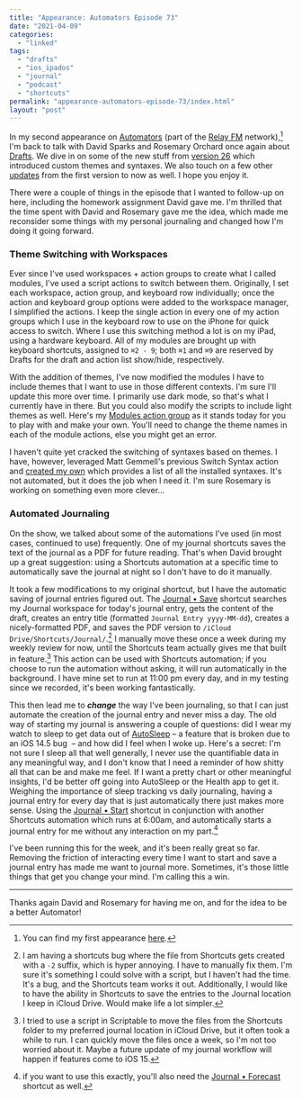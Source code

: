 ```yaml
---
title: "Appearance: Automators Episode 73"
date: "2021-04-09"
categories: 
  - "linked"
tags: 
  - "drafts"
  - "ios_ipados"
  - "journal"
  - "podcast"
  - "shortcuts"
permalink: "appearance-automators-episode-73/index.html"
layout: "post"
---
```


In my second appearance on [Automators](https://www.relay.fm/automators/73) (part of the [Relay FM](https://www.relay.fm/) network),[^1] I'm back to talk with David Sparks and Rosemary Orchard once again about [Drafts](https://apps.apple.com/us/app/drafts/id1236254471?uo=4&at=1001l4VZ). We dive in on some of the new stuff from [version 26](https://www.nahumck.me/drafts-26-the-customization-update/) which introduced custom themes and syntaxes. We also touch on a few other [updates](https://docs.getdrafts.com/docs/misc/changelog-ios.html) from the first version to now as well. I hope you enjoy it.

There were a couple of things in the episode that I wanted to follow-up on here, including the homework assignment David gave me. I'm thrilled that the time spent with David and Rosemary gave me the idea, which made me reconsider some things with my personal journaling and changed how I'm doing it going forward.

### Theme Switching with Workspaces

Ever since I've used workspaces + action groups to create what I called modules, I've used a script actions to switch between them. Originally, I set each workspace, action group, and keyboard row individually; once the action and keyboard group options were added to the workspace manager, I simplified the actions. I keep the single action in every one of my action groups which I use in the keyboard row to use on the iPhone for quick access to switch. Where I use this switching method a lot is on my iPad, using a hardware keyboard. All of my modules are brought up with keyboard shortcuts, assigned to `⌘2 - 9`; both `⌘1` and `⌘9` are reserved by Drafts for the draft and action list show/hide, respectively.

With the addition of themes, I've now modified the modules I have to include themes that I want to use in those different contexts. I'm sure I'll update this more over time. I primarily use dark mode, so that's what I currently have in there. But you could also modify the scripts to include light themes as well. Here's my [Modules action group](https://actions.getdrafts.com/g/1Jn) as it stands today for you to play with and make your own. You'll need to change the theme names in each of the module actions, else you might get an error.

I haven't quite yet cracked the switching of syntaxes based on themes. I have, however, leveraged Matt Gemmell's previous Switch Syntax action and [created my own](https://actions.getdrafts.com/a/1jz) which provides a list of all the installed syntaxes. It's not automated, but it does the job when I need it. I'm sure Rosemary is working on something even more clever…

### Automated Journaling

On the show, we talked about some of the automations I've used (in most cases, continued to use) frequently. One of my journal shortcuts saves the text of the journal as a PDF for future reading. That's when David brought up a great suggestion: using a Shortcuts automation at a specific time to automatically save the journal at night so I don't have to do it manually.

It took a few modifications to my original shortcut, but I have the automatic saving of journal entries figured out. The [Journal • Save](https://www.icloud.com/shortcuts/4d686cd67ae440448d3e0469080db9d9) shortcut searches my Journal workspace for today's journal entry, gets the content of the draft, creates an entry title (formatted `Journal Entry yyyy-MM-dd`), creates a nicely-formatted PDF, and saves the PDF version to `/iCloud Drive/Shortcuts/Journal/`.[^2] I manually move these once a week during my weekly review for now, until the Shortcuts team actually gives me that built in feature.[^3] This action can be used with Shortcuts automation; if you choose to run the automation without asking, it will run automatically in the background. I have mine set to run at 11:00 pm every day, and in my testing since we recorded, it's been working fantastically.

This then lead me to **_change_** the way I've been journaling, so that I can just automate the creation of the journal entry and never miss a day. The old way of starting my journal is answering a couple of questions: did I wear my watch to sleep to get data out of [AutoSleep](https://apps.apple.com/us/app/autosleep-track-sleep-on-watch/id1164801111?uo=4&at=1001l4VZ) – a feature that is broken due to an iOS 14.5 bug  – and how did I feel when I woke up. Here's a secret: I'm not sure I sleep all that well generally, I never use the quantifiable data in any meaningful way, and I don't know that I need a reminder of how shitty all that can be and make me feel. If I want a pretty chart or other meaningful insights, I'd be better off going into AutoSleep or the Health app to get it. Weighing the importance of sleep tracking vs daily journaling, having a journal entry for every day that is just automatically there just makes more sense. Using the [Journal • Start](https://www.icloud.com/shortcuts/0e033f7bbf0f465da352e8b0268c17a4) shortcut in conjunction with another Shortcuts automation which runs at 6:00am, and automatically starts a journal entry for me without any interaction on my part.[^4]

I've been running this for the week, and it's been really great so far. Removing the friction of interacting every time I want to start and save a journal entry has made me want to journal more. Sometimes, it's those little things that get you change your mind. I'm calling this a win.

* * *

Thanks again David and Rosemary for having me on, and for the idea to be a better Automator!

[^1]: You can find my first appearance [here](https://www.relay.fm/automators/23).

[^2]: I am having a shortcuts bug where the file from Shortcuts gets created with a `-2` suffix, which is hyper annoying. I have to manually fix them. I'm sure it's something I could solve with a script, but I haven't had the time. It's a bug, and the Shortcuts team works it out. Additionally, I would like to have the ability in Shortcuts to save the entries to the Journal location I keep in iCloud Drive. Would make life a lot simpler.

[^3]: I tried to use a script in Scriptable to move the files from the Shortcuts folder to my preferred journal location in iCloud Drive, but it often took a while to run. I can quickly move the files once a week, so I'm not too worried about it. Maybe a future update of my journal workflow will happen if features come to iOS 15.

[^4]: if you want to use this exactly, you'll also need the [Journal • Forecast](https://www.icloud.com/shortcuts/539f60e52c9b48279621eb31ac7427f3) shortcut as well.
